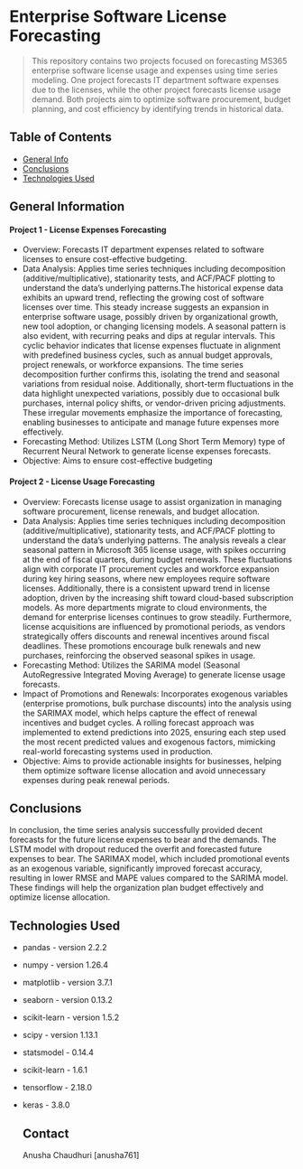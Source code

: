 # Enterprise Software License Forecasting
> This repository contains two projects focused on forecasting MS365 enterprise software license usage and expenses using time series modeling. One project forecasts IT department software expenses due to the licenses, while the other project forecasts license usage demand. Both projects aim to optimize software procurement, budget planning, and cost efficiency by identifying trends in historical data.

## Table of Contents
* [General Info](#general-information)
* [Conclusions](#conclusions)
* [Technologies Used](#technologies-used)



## General Information

#### Project 1 - License Expenses Forecasting
- Overview: Forecasts IT department expenses related to software licenses to ensure cost-effective budgeting.
- Data Analysis: Applies time series techniques including decomposition (additive/multiplicative), stationarity tests, and ACF/PACF plotting to understand the data’s underlying patterns.The historical expense data exhibits an upward trend, reflecting the growing cost of software licenses over time. This steady increase suggests an expansion in enterprise software usage, possibly driven by organizational growth, new tool adoption, or changing licensing models. A seasonal pattern is also evident, with recurring peaks and dips at regular intervals. This cyclic behavior indicates that license expenses fluctuate in alignment with predefined business cycles, such as annual budget approvals, project renewals, or workforce expansions. The time series decomposition further confirms this, isolating the trend and seasonal variations from residual noise. Additionally, short-term fluctuations in the data highlight unexpected variations, possibly due to occasional bulk purchases, internal policy shifts, or vendor-driven pricing adjustments. These irregular movements emphasize the importance of forecasting, enabling businesses to anticipate and manage future expenses more effectively.
- Forecasting Method: Utilizes LSTM (Long Short Term Memory) type of Recurrent Neural Network to generate license expenses forecasts.
- Objective: Aims to ensure cost-effective budgeting
  
#### Project 2 - License Usage Forecasting
- Overview: Forecasts license usage to assist organization in managing software procurement, license renewals, and budget allocation.
- Data Analysis: Applies time series techniques including decomposition (additive/multiplicative), stationarity tests, and ACF/PACF plotting to understand the data’s underlying patterns. The analysis reveals a clear seasonal pattern in Microsoft 365 license usage, with spikes occurring at the end of fiscal quarters, during budget renewals. These fluctuations align with corporate IT procurement cycles and workforce expansion during key hiring seasons, where new employees require software licenses. Additionally, there is a consistent upward trend in license adoption, driven by the increasing shift toward cloud-based subscription models. As more departments migrate to cloud environments, the demand for enterprise licenses continues to grow steadily. Furthermore, license acquisitions are influenced by promotional periods, as vendors strategically offers discounts and renewal incentives around fiscal deadlines. These promotions encourage bulk renewals and new purchases, reinforcing the observed seasonal spikes in usage.
- Forecasting Method: Utilizes the SARIMA model (Seasonal AutoRegressive Integrated Moving Average) to generate license usage forecasts.
- Impact of Promotions and Renewals: Incorporates exogenous variables (enterprise promotions, bulk purchase discounts) into the analysis using the SARIMAX model, which helps capture the effect of renewal incentives and budget cycles. A rolling forecast approach was implemented to extend predictions into 2025, ensuring each step used the most recent predicted values and exogenous factors, mimicking real-world forecasting systems used in production.
- Objective: Aims to provide actionable insights for businesses, helping them optimize software license allocation and avoid unnecessary expenses during peak renewal periods.



## Conclusions
In conclusion, the time series analysis successfully provided decent forecasts for the future license expenses to bear and the demands. The LSTM model with dropout reduced the overfit and forecasted future expenses to bear. The SARIMAX model, which included promotional events as an exogenous variable, significantly improved forecast accuracy, resulting in lower RMSE and MAPE values compared to the SARIMA model. These findings will help the organization plan budget effectively and optimize license allocation. 




## Technologies Used
- pandas - version 2.2.2
- numpy - version 1.26.4
- matplotlib - version 3.7.1
- seaborn - version 0.13.2
- scikit-learn - version 1.5.2
- scipy - version 1.13.1
- statsmodel - 0.14.4
- scikit-learn - 1.6.1
- tensorflow - 2.18.0
- keras - 3.8.0


  ## Contact
  Anusha Chaudhuri [anusha761]
